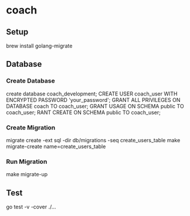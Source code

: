 # coach

## Setup
brew install golang-migrate

## Database
### Create Database
create database coach_development;
CREATE USER coach_user WITH ENCRYPTED PASSWORD 'your_password';
GRANT ALL PRIVILEGES ON DATABASE coach TO coach_user;
GRANT USAGE ON SCHEMA public TO coach_user;
RANT CREATE ON SCHEMA public TO coach_user;

### Create Migration
migrate create -ext sql -dir db/migrations -seq create_users_table
make migrate-create name=create_users_table

### Run Migration
make migrate-up


## Test
go test -v -cover ./...